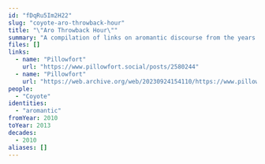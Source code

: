 ```yaml
---
id: "fDqRu5Im2H22"
slug: "coyote-aro-throwback-hour"
title: "\"Aro Throwback Hour\""
summary: "A compilation of links on aromantic discourse from the years 2010-2013"
files: []
links:
  - name: "Pillowfort"
    url: "https://www.pillowfort.social/posts/2580244"
  - name: "Pillowfort"
    url: "https://web.archive.org/web/20230924154110/https://www.pillowfort.social/posts/2580244"
people:
  - "Coyote"
identities:
  - "aromantic"
fromYear: 2010
toYear: 2013
decades:
  - 2010
aliases: []
---
```

